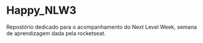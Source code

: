 # Happy_NLW3

Repostório dedicado para o acompanhamento do Next Level Week, semana de aprendizagem dada pela rocketseat.
